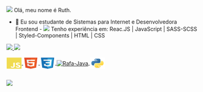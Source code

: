  <img height="100em" src="https://media.giphy.com/media/TRUJ0BJOxOmru/giphy.gif" /> Olá, meu nome é Ruth.

- 🔭 Eu sou estudante de Sistemas para Internet e Desenvolvedora Frontend -  <img height="18em" src="https://user-images.githubusercontent.com/80555245/139195301-2940ffb7-418a-4cfe-b32d-378251ebb043.png" /> Tenho experiência em: Reac.JS | JavaScript | SASS-SCSS | Styled-Components | HTML | CSS

<div>
   
</div>
<div>
  <a href="https://github.com/ruthdevgpwr">
  <img height="165em" src="https://github-readme-stats.vercel.app/api?username=ruthdevgpwr&show_icons=true&theme=dracula&include_all_commits=true&count_private=true"/>
  <img height="165em" src="https://github-readme-stats.vercel.app/api/top-langs/?username=ruthdevgpwr&layout=compact&langs_count=7&theme=dracula"/>
</div>
  
<div style="display: inline_block"><br>
  <img align="center" alt="Rafa-Js" height="30" width="40" src="https://raw.githubusercontent.com/devicons/devicon/master/icons/javascript/javascript-plain.svg">
  <img align="center" alt="Rafa-HTML" height="30" width="40" src="https://raw.githubusercontent.com/devicons/devicon/master/icons/html5/html5-original.svg">
  <img align="center" alt="Rafa-CSS" height="30" width="40" src="https://raw.githubusercontent.com/devicons/devicon/master/icons/css3/css3-original.svg">
  <img align="center" alt="Rafa-Java" height="30" width="40" src="https://img.shields.io/badge/Java-ED8B00?style=for-the-badge&logo=java&logoColor=white">
  <img align="center" alt="Rafa-Python" height="30" width="40" src="https://raw.githubusercontent.com/devicons/devicon/master/icons/python/python-original.svg">
</div>
  
##
  
<div>
  <a href="https://www.linkedin.com/in/ruthdantas/"><img src="https://img.shields.io/badge/-LinkedIn-%230077B5?style=for-the-badge&logo=linkedin&logoColor=white" target="_blank"></a> 
</div>
  
 <div>
  
 </div>
